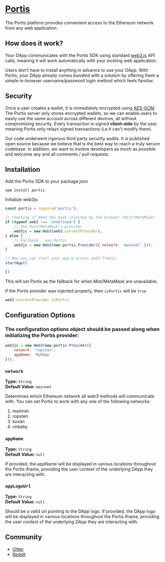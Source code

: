 # [Portis](https://portis.io)

The Portis platform provides convenient access to the Ethereum network from any web application.

## How does it work?

Your DApp communicates with the Portis SDK using standard [web3.js](https://github.com/ethereum/web3.js/) API calls, meaning it will work automatically with your existing web application.

Users don’t have to install anything in advance to use your DApp. With Portis, your DApp already comes bundled with a solution by offering them a simple in-browser username/password login method which feels familiar.

## Security
Once a user creates a wallet, it is immediately encrypted using [AES-GCM](https://en.wikipedia.org/wiki/Galois/Counter_Mode). The Portis server only stores encrypted wallets, so we can enable users to easily use the same account across different devices, all without compromising security. Every transaction is signed **client-side** by the user, meaning Portis only relays signed transactions (i.e it can't modify them).

Our code underwent rigorous third party security audits. It is published open source because we believe that is the best way to reach a truly secure codebase. In addition, we want to involve developers as much as possible and welcome any and all comments / pull requests.

## Installation

Add the Portis SDK to your package.json

    npm install portis

Initialize web3js

```js
const portis = require('portis');

// Checking if Web3 has been injected by the browser (Mist/MetaMask)
if (typeof web3 !== 'undefined') {
    // Use Mist/MetaMask's provider
    web3js = new Web3(web3.currentProvider);
} else {
    // Fallback - use Portis
    web3js = new Web3(new portis.Provider({ network: 'mainnet' }));
}

// Now you can start your app & access web3 freely:
startApp()

})
```

This will set Portis as the fallback for when Mist/MetaMask are unavailable.


If the Portis provider was injected properly, then ```isPortis``` will be ```true```

```js
web3.currentProvider.isPortis
```

## Configuration Options

### The configuration options object should be passed along when initializing the Portis provider: 

```js
web3js = new Web3(new portis.Provider({
    network: 'ropsten',
    appName: 'MyDApp'
}));
```


### ```network```
**Type:** `String`  
**Default Value:**  `mainnet`

Determines which Ethereum network all web3 methods will communicate with. You can set Portis to work with any one of the following networks:
1. mainnet
1. ropsten
1. kovan
1. rinkeby

### ```appName```
**Type:** `String`  
**Default Value:** ```null```

If provided, the appName will be displayed in various locations throughout the Portis iframe, providing the user context of the underlying DApp they are interacting with.

### ```appLogoUrl```
**Type:** `String`  
**Default Value:** ```null```

Should be a valid url pointing to the DApp logo. If provided, the DApp logo will be displayed in various locations throughout the Portis iframe, providing the user context of the underlying DApp they are interacting with.

## Community

* [Gitter](https://gitter.im/portis-project/Lobby)
* [Reddit](https://www.reddit.com/r/portis)
